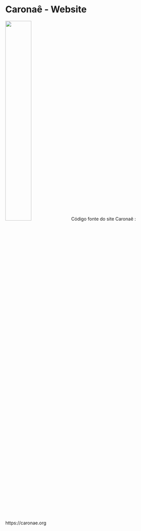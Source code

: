 # Caronaê - Website
<img src="https://caronae.com.br/images/caronae-logo.png" width="40%">
Código fonte do site Caronaê : 
https://caronae.org
